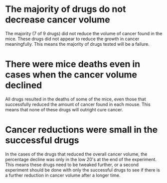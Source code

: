 # The majority of drugs do not decrease cancer volume

The majority (7 of 9 drugs) did not reduce the volume of cancer found in the mice. These drugs did not appear to reduce the growth in cancer meaningfully. This means the majority of drugs tested will be a failure. 

# There were mice deaths even in cases when the cancer volume declined

All drugs resulted in the deaths of some of the mice, even those that successfully reduced the amount of cancer found in each mouse. This means that none of these drugs will outright cure cancer. 

# Cancer reductions were small in the successful drugs

In the cases of the drugs that reduced the overall cancer volume, the percentage decline was only in the low 20's at the end of the experiment. This means these drugs need to be tweaked further, or a second experiment should be done with only the successful drugs to see if there is a further reduction in cancer volume after a longer time. 
